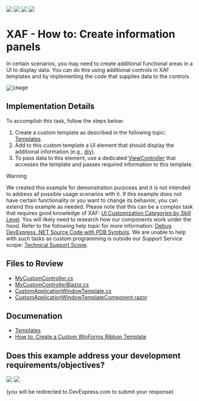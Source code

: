 <!-- default badges list -->
![](https://img.shields.io/endpoint?url=https://codecentral.devexpress.com/api/v1/VersionRange/128588915/24.2.1%2B)
[![](https://img.shields.io/badge/Open_in_DevExpress_Support_Center-FF7200?style=flat-square&logo=DevExpress&logoColor=white)](https://supportcenter.devexpress.com/ticket/details/E2690)
[![](https://img.shields.io/badge/📖_How_to_use_DevExpress_Examples-e9f6fc?style=flat-square)](https://docs.devexpress.com/GeneralInformation/403183)
[![](https://img.shields.io/badge/💬_Leave_Feedback-feecdd?style=flat-square)](#does-this-example-address-your-development-requirementsobjectives)
<!-- default badges end -->

# XAF - How to: Create information panels

In certain scenarios, you may need to create additional functional areas in a UI to display data. You can do this using additional controls in XAF templates and by implementing the code that supplies data to the controls.

<kbd>![image](https://github.com/DevExpress-Examples/XAF_how-to-create-information-panels-e2690/assets/14300209/8d289a08-7952-419e-89e4-8aaf05fa6b2d)</kbd>

## Implementation Details

To accomplish this task, follow the steps below: 

1. Create a custom template as described in the following topic: [Templates](https://docs.devexpress.com/eXpressAppFramework/112609/ui-construction/templates).
2. Add to this custom template a UI element that should display the additional information (e.g., [div](https://www.w3schools.com/tags/tag_div.ASP)).
3. To pass data to this element, use a dedicated [ViewController](https://docs.devexpress.com/eXpressAppFramework/DevExpress.ExpressApp.ViewController) that accesses the template and passes required information to this template.

> [!WARNING]
> We created this example for demonstration purposes and it is not intended to address all possible usage scenarios with it.
> If this example does not have certain functionality or you want to change its behavior, you can extend this example as needed. Please note that this can be a complex task that requires good knowledge of XAF: [UI Customization Categories by Skill Level](https://www.devexpress.com/products/net/application_framework/xaf-considerations-for-newcomers.xml#ui-customization-categories). You will likely need to research how our components work under the hood. Refer to the following help topic for more information: [Debug DevExpress .NET Source Code with PDB Symbols](https://docs.devexpress.com/GeneralInformation/403656/support-debug-troubleshooting/debug-controls-with-debug-symbols).
> We are unable to help with such tasks as custom programming is outside our Support Service scope: [Technical Support Scope](https://www.devexpress.com/products/net/application_framework/xaf-considerations-for-newcomers.xml#support).

## Files to Review

- [MyCustomController.cs](CS/EFCore/InfoPanelEF/InfoPanelEF.Module/Controllers/MyCustomController.cs) 
- [MyCustomControllerBlazor.cs](CS/EFCore/InfoPanelEF/InfoPanelEF.Blazor.Server/Controllers/MyCustomControllerBlazor.cs) 
- [CustomApplicationWindowTemplate.cs](CS/EFCore/InfoPanelEF/InfoPanelEF.Blazor.Server/Templates/CustomApplicationWindowTemplate.cs) 
- [CustomApplicationWindowTemplateComponent.razor](CS/EFCore/InfoPanelEF/InfoPanelEF.Blazor.Server/Templates/CustomApplicationWindowTemplateComponent.razor)

## Documenation

- [Templates](https://docs.devexpress.com/eXpressAppFramework/112609/ui-construction/templates)
- [How to: Create a Custom WinForms Ribbon Template](https://docs.devexpress.com/eXpressAppFramework/112618/ui-construction/templates/in-winforms/how-to-create-a-custom-winforms-ribbon-template)
<!-- feedback -->
## Does this example address your development requirements/objectives?

[<img src="https://www.devexpress.com/support/examples/i/yes-button.svg"/>](https://www.devexpress.com/support/examples/survey.xml?utm_source=github&utm_campaign=xaf-how-to-create-information-panels&~~~was_helpful=yes) [<img src="https://www.devexpress.com/support/examples/i/no-button.svg"/>](https://www.devexpress.com/support/examples/survey.xml?utm_source=github&utm_campaign=xaf-how-to-create-information-panels&~~~was_helpful=no)

(you will be redirected to DevExpress.com to submit your response)
<!-- feedback end -->
